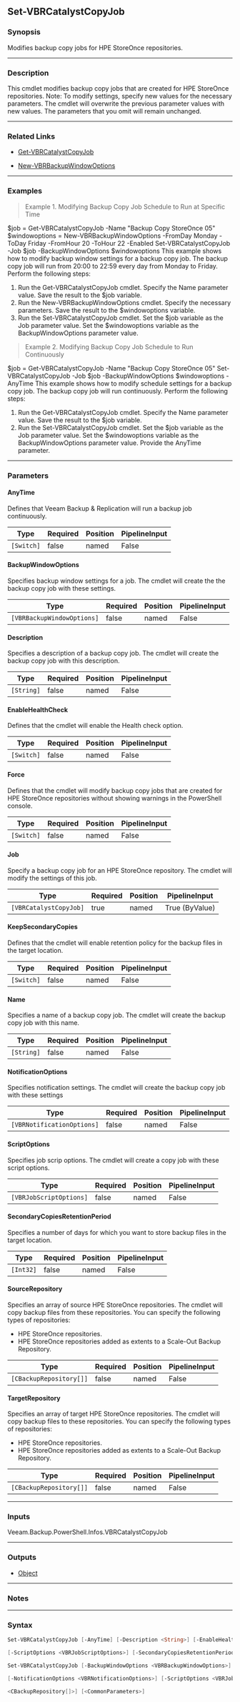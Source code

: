 Set-VBRCatalystCopyJob
----------------------

### Synopsis
Modifies backup copy jobs for HPE StoreOnce repositories.

---

### Description

This cmdlet modifies backup copy jobs that are created for HPE StoreOnce repositories.
Note: To modify settings, specify new values for the necessary parameters. The cmdlet will overwrite the previous parameter values with new values. The parameters that you omit will remain unchanged.

---

### Related Links
* [Get-VBRCatalystCopyJob](Get-VBRCatalystCopyJob)

* [New-VBRBackupWindowOptions](New-VBRBackupWindowOptions)

---

### Examples
> Example 1. Modifying Backup Copy Job Schedule to Run at Specific Time

$job = Get-VBRCatalystCopyJob -Name "Backup Copy StoreOnce 05"
$windowoptions = New-VBRBackupWindowOptions -FromDay Monday -ToDay Friday -FromHour 20 -ToHour 22 -Enabled
Set-VBRCatalystCopyJob -Job $job -BackupWindowOptions $windowoptions
This example shows how to modify backup window settings for a backup copy job. The backup copy job will run from 20:00 to 22:59 every day from Monday to Friday.
Perform the following steps:
1. Run the Get-VBRCatalystCopyJob cmdlet. Specify the Name parameter value. Save the result to the $job variable.
2. Run the New-VBRBackupWindowOptions cmdlet. Specify the necessary parameters. Save the result to the $windowoptions variable.
3. Run the Set-VBRCatalystCopyJob cmdlet. Set the $job variable as the Job parameter value. Set the $windowoptions variable as the BackupWindowOptions parameter value.
> Example 2. Modifying Backup Copy Job Schedule to Run Continuously

$job = Get-VBRCatalystCopyJob -Name "Backup Copy StoreOnce 05"
Set-VBRCatalystCopyJob -Job $job -BackupWindowOptions $windowoptions -AnyTime
This example shows how to modify schedule settings for a backup copy job. The backup copy job will run continuously.
Perform the following steps:
1. Run the Get-VBRCatalystCopyJob cmdlet. Specify the Name parameter value. Save the result to the $job variable.
2. Run the Set-VBRCatalystCopyJob cmdlet. Set the $job variable as the Job parameter value. Set the $windowoptions variable as the BackupWindowOptions parameter value. Provide the AnyTime parameter.

---

### Parameters
#### **AnyTime**
Defines that Veeam Backup & Replication will run a backup job continuously.

|Type      |Required|Position|PipelineInput|
|----------|--------|--------|-------------|
|`[Switch]`|false   |named   |False        |

#### **BackupWindowOptions**
Specifies backup window settings for a job. The cmdlet will create the the backup copy job with these settings.

|Type                      |Required|Position|PipelineInput|
|--------------------------|--------|--------|-------------|
|`[VBRBackupWindowOptions]`|false   |named   |False        |

#### **Description**
Specifies a description of a backup copy job. The cmdlet will create the backup copy job with this description.

|Type      |Required|Position|PipelineInput|
|----------|--------|--------|-------------|
|`[String]`|false   |named   |False        |

#### **EnableHealthCheck**
Defines that the cmdlet will enable the Health check option.

|Type      |Required|Position|PipelineInput|
|----------|--------|--------|-------------|
|`[Switch]`|false   |named   |False        |

#### **Force**
Defines that the cmdlet will modify backup copy jobs that are created for HPE StoreOnce repositories without showing warnings in the PowerShell console.

|Type      |Required|Position|PipelineInput|
|----------|--------|--------|-------------|
|`[Switch]`|false   |named   |False        |

#### **Job**
Specify a backup copy job for an HPE StoreOnce repository. The cmdlet will modify the settings of this job.

|Type                  |Required|Position|PipelineInput |
|----------------------|--------|--------|--------------|
|`[VBRCatalystCopyJob]`|true    |named   |True (ByValue)|

#### **KeepSecondaryCopies**
Defines that the cmdlet will enable retention policy for the backup files in the target location.

|Type      |Required|Position|PipelineInput|
|----------|--------|--------|-------------|
|`[Switch]`|false   |named   |False        |

#### **Name**
Specifies a name of a backup copy job. The cmdlet will create the backup copy job with this name.

|Type      |Required|Position|PipelineInput|
|----------|--------|--------|-------------|
|`[String]`|false   |named   |False        |

#### **NotificationOptions**
Specifies notification settings. The cmdlet will create the backup copy job with these settings

|Type                      |Required|Position|PipelineInput|
|--------------------------|--------|--------|-------------|
|`[VBRNotificationOptions]`|false   |named   |False        |

#### **ScriptOptions**
Specifies job scrip options. The cmdlet will create a copy job with these script options.

|Type                   |Required|Position|PipelineInput|
|-----------------------|--------|--------|-------------|
|`[VBRJobScriptOptions]`|false   |named   |False        |

#### **SecondaryCopiesRetentionPeriod**
Specifies a number of days for which you want to store backup files in the target location.

|Type     |Required|Position|PipelineInput|
|---------|--------|--------|-------------|
|`[Int32]`|false   |named   |False        |

#### **SourceRepository**
Specifies an array of source HPE StoreOnce repositories. The cmdlet will copy backup files from these repositories.
You can specify the following types of repositories:
* HPE StoreOnce repositories.
* HPE StoreOnce repositories added as extents to a Scale-Out Backup Repository.

|Type                   |Required|Position|PipelineInput|
|-----------------------|--------|--------|-------------|
|`[CBackupRepository[]]`|false   |named   |False        |

#### **TargetRepository**
Specifies an array of target HPE StoreOnce repositories. The cmdlet will copy backup files to these repositories.
You can specify the following types of repositories:
* HPE StoreOnce repositories.
* HPE StoreOnce repositories added as extents to a Scale-Out Backup Repository.

|Type                   |Required|Position|PipelineInput|
|-----------------------|--------|--------|-------------|
|`[CBackupRepository[]]`|false   |named   |False        |

---

### Inputs
Veeam.Backup.PowerShell.Infos.VBRCatalystCopyJob

---

### Outputs
* [Object](https://learn.microsoft.com/en-us/dotnet/api/System.Object)

---

### Notes

---

### Syntax
```PowerShell
Set-VBRCatalystCopyJob [-AnyTime] [-Description <String>] [-EnableHealthCheck] [-Force] -Job <VBRCatalystCopyJob> [-KeepSecondaryCopies] [-Name <String>] [-NotificationOptions <VBRNotificationOptions>] 
```
```PowerShell
[-ScriptOptions <VBRJobScriptOptions>] [-SecondaryCopiesRetentionPeriod <Int32>] [-SourceRepository <CBackupRepository[]>] [-TargetRepository <CBackupRepository[]>] [<CommonParameters>]
```
```PowerShell
Set-VBRCatalystCopyJob [-BackupWindowOptions <VBRBackupWindowOptions>] [-Description <String>] [-EnableHealthCheck] [-Force] -Job <VBRCatalystCopyJob> [-KeepSecondaryCopies] [-Name <String>] 
```
```PowerShell
[-NotificationOptions <VBRNotificationOptions>] [-ScriptOptions <VBRJobScriptOptions>] [-SecondaryCopiesRetentionPeriod <Int32>] [-SourceRepository <CBackupRepository[]>] [-TargetRepository 
```
```PowerShell
<CBackupRepository[]>] [<CommonParameters>]
```
